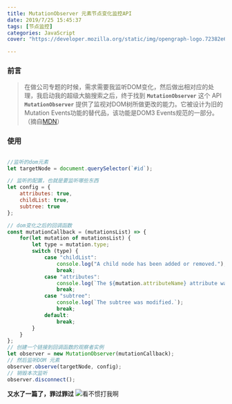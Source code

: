 ```yaml
---
title: MutationObserver 元素节点变化监控API
date: 2019/7/25 15:45:37
tags: [节点监控]
categories: JavaScript
cover: "https://developer.mozilla.org/static/img/opengraph-logo.72382e605ce3.png"

---
```


### 前言
> 在做公司专题的时候，需求需要我监听DOM变化，然后做出相对应的处理，我启动我的超级大脑搜索之后，终于找到 **`MutationObserver`** 这个 API 
> **`MutationObserver`** 提供了监视对DOM树所做更改的能力。它被设计为旧的Mutation Events功能的替代品，该功能是DOM3 Events规范的一部分。（摘自[MDN](https://developer.mozilla.org/zh-CN/docs/Web/API/MutationObserver)）

### 使用
```javascript

//监听的dom元素
let targetNode = document.querySelector(`#id`);

// 监听的配置，也就是要监听哪些东西
let config = {
    attributes: true,
    childList: true,
    subtree: true
};

// dom变化之后的回调函数
const mutationCallback = (mutationsList) => {
    for(let mutation of mutationsList) {
        let type = mutation.type;
        switch (type) {
            case "childList":
                console.log("A child node has been added or removed.");
                break;
            case "attributes":
                console.log(`The ${mutation.attributeName} attribute was modified.`);
                break;
            case "subtree":
                console.log(`The subtree was modified.`);
                break;
            default:
                break;
        }
    }
};
// 创建一个链接到回调函数的观察者实例
let observer = new MutationObserver(mutationCallback);
// 然后监听DOM 元素
observer.observe(targetNode, config);
// 销毁本次监听
observer.disconnect();
```
**又水了一篇了，罪过罪过**
![看不惯打我啊]("https://raw.githubusercontent.com/CasualMing/BlogPhoto/master/20190725.gif")